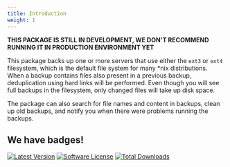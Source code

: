```yaml
---
title: Introduction
weight: 1
---
```


**THIS PACKAGE IS STILL IN DEVELOPMENT, WE DON'T RECOMMEND RUNNING IT IN PRODUCTION ENVIRONMENT YET**

This package backs up one or more servers that use either the `ext3` or `ext4` filesystem, which is the default file system for many *nix distributions. When a backup contains files also present in a previous backup, deduplication using hard links will be performed. Even though you will see full backups in the filesystem, only changed files will take up disk space.

The package can also search for file names and content in backups, clean up old backups, and notify you when there were problems running the backups.

## We have badges!

<section class="article_badges">
    <a href="https://github.com/spatie/laravel-backup-server/releases"><img src="https://img.shields.io/github/release/spatie/laravel-backup-server.svg?style=flat-square" alt="Latest Version"></a>
    <a href="https://github.com/spatie/laravel-backup-server/blob/master/LICENSE.md"><img src="https://img.shields.io/badge/license-MIT-brightgreen.svg?style=flat-square" alt="Software License"></a>
    <a href="https://packagist.org/packages/spatie/laravel-backup-server"><img src="https://img.shields.io/packagist/dt/spatie/laravel-backup-server.svg?style=flat-square" alt="Total Downloads"></a>
</section>
